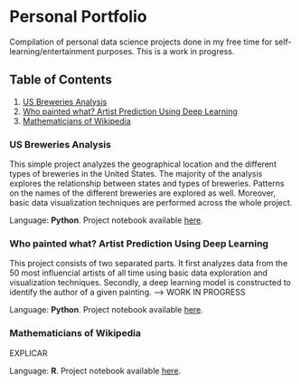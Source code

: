 # Personal Portfolio
Compilation of personal data science projects done in my free time for self-learning/entertainment purposes. This is a work in progress. 

## Table of Contents
1. [US Breweries Analysis](#breweries)
2. [Who painted what? Artist Prediction Using Deep Learning](#artists)
3. [Mathematicians of Wikipedia](#mathematicians)

### **US Breweries Analysis** <a name="breweries"></a>

This simple project analyzes the geographical location and the different types of breweries in the United States. The majority of the analysis explores the relationship between states and types of breweries. Patterns on the names of the different breweries are explored as well. Moreover, basic data visualization techniques are performed across the whole project.

Language: **Python**. Project notebook available [here](./us-breweries/us-breweries.ipynb).

### **Who painted what? Artist Prediction Using Deep Learning** <a name="artists"></a>

This project consists of two separated parts. It first analyzes data from the 50 most influencial artists of all time using basic data exploration and visualization techniques. Secondly, a deep learning model is constructed to identify the author of a given painting. --> WORK IN PROGRESS

Language: **Python**. Project notebook available [here](./art-history/artist-predictor.ipynb).

### **Mathematicians of Wikipedia** <a name="mathematicians"></a>

EXPLICAR

Language: **R**. Project notebook available [here]().
